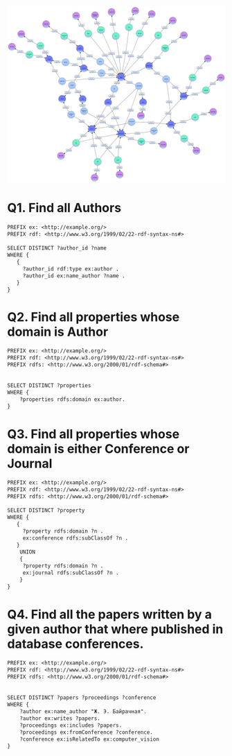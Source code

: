 ![schema.png](schema.png)

# Q1. Find all Authors
```
PREFIX ex: <http://example.org/>
PREFIX rdf: <http://www.w3.org/1999/02/22-rdf-syntax-ns#>

SELECT DISTINCT ?author_id ?name
WHERE {
   { 
     ?author_id rdf:type ex:author .
     ?author_id ex:name_author ?name .
   }
}
```
# Q2. Find all properties whose domain is Author
```
PREFIX ex: <http://example.org/>
PREFIX rdf: <http://www.w3.org/1999/02/22-rdf-syntax-ns#>
PREFIX rdfs: <http://www.w3.org/2000/01/rdf-schema#>


SELECT DISTINCT ?properties
WHERE {
	?properties rdfs:domain ex:author.
}
```

# Q3. Find all properties whose domain is either Conference or Journal
```
PREFIX ex: <http://example.org/>
PREFIX rdf: <http://www.w3.org/1999/02/22-rdf-syntax-ns#>
PREFIX rdfs: <http://www.w3.org/2000/01/rdf-schema#>

SELECT DISTINCT ?property
WHERE {
   { 
     ?property rdfs:domain ?n .
     ex:conference rdfs:subClassOf ?n .
   }
    UNION
    {
     ?property rdfs:domain ?n .
     ex:journal rdfs:subClassOf ?n .        
    }
}
```

# Q4. Find all the papers written by a given author that where published in database conferences.
```
PREFIX ex: <http://example.org/>
PREFIX rdf: <http://www.w3.org/1999/02/22-rdf-syntax-ns#>
PREFIX rdfs: <http://www.w3.org/2000/01/rdf-schema#>


SELECT DISTINCT ?papers ?proceedings ?conference
WHERE {
    ?author ex:name_author "Ж. Э. Байрачная".
    ?author ex:writes ?papers.
    ?proceedings ex:includes ?papers.
    ?proceedings ex:fromConference ?conference.
    ?conference ex:isRelatedTo ex:computer_vision
}
```
